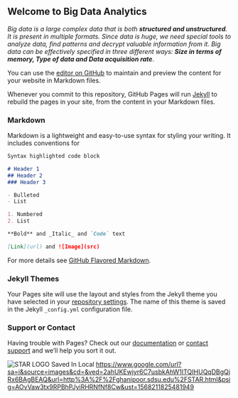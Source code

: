 ## Welcome to Big Data Analytics

_Big data is a large complex data that is both **structured and unstructured**. It is present in multiple formats. Since data is huge, we need special tools to analyze data, find patterns and decrypt valuable information from it. Big data can be effectively specified in three different ways: **Size in terms of memory, Type of data and Data acquisition rate**_. 

You can use the [editor on GitHub](https://github.com/Anaghakatthe/anaghakatthe.GitHub.io/edit/master/index.md) to maintain and preview the content for your website in Markdown files.

Whenever you commit to this repository, GitHub Pages will run [Jekyll](https://jekyllrb.com/) to rebuild the pages in your site, from the content in your Markdown files.

### Markdown

Markdown is a lightweight and easy-to-use syntax for styling your writing. It includes conventions for

```markdown
Syntax highlighted code block

# Header 1
## Header 2
### Header 3

- Bulleted
- List

1. Numbered
2. List

**Bold** and _Italic_ and `Code` text

[Link](url) and ![Image](src)
```

For more details see [GitHub Flavored Markdown](https://guides.github.com/features/mastering-markdown/).

### Jekyll Themes

Your Pages site will use the layout and styles from the Jekyll theme you have selected in your [repository settings](https://github.com/Anaghakatthe/anaghakatthe.GitHub.io/settings). The name of this theme is saved in the Jekyll `_config.yml` configuration file.

### Support or Contact

Having trouble with Pages? Check out our [documentation](https://help.github.com/categories/github-pages-basics/) or [contact support](https://github.com/contact) and we’ll help you sort it out.

![STAR LOGO Saved In Local](/Desktop/BigDataClass/GEOG594-anagha/BDA594-Anaghakatthe/logo-Final.jpg)
https://www.google.com/url?sa=i&source=images&cd=&ved=2ahUKEwjyr6C7usbkAhW1ITQIHUQqDBgQjRx6BAgBEAQ&url=http%3A%2F%2Fghanipoor.sdsu.edu%2FSTAR.html&psig=AOvVaw3tx9RPBhPJyiRHRNfNf8Cw&ust=1568211825481949
